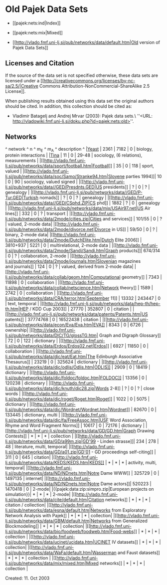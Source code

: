# Old Pajek Data Sets 

  * [[pajek:nets:ind|Index]]
  * [[pajek:nets:mix|Mixed]]

  * [[http://vlado.fmf.uni-lj.si/pub/networks/data/default.htm|Old version of Pajek Data Sets]] 




## Licenses and Citation 


If the source of the data set is not specified otherwise, these data sets are licensed under a
[[http://creativecommons.org/licenses/by-nc-sa/2.5/|Creative Commons Attribution-NonCommercial-ShareAlike 2.5 License]].

When publishing results obtained using this data set the original authors should be cited.  In addition, this collection should be cited as:
  * Vladimir Batagelj  and Andrej Mrvar (2003): Pajek data sets.\\ ''<URL: http://vladowiki.fmf.uni-lj.si/doku.php?id=pajek:nets:old>''.


## Networks 


^ network  ^ n  ^ m<sub>E</sub> ^ m<sub>A</sub> ^ description ^
|[Yeast](http://vlado.fmf.uni-lj.si/pub/networks/data/bio/Yeast/Yeast.htm) |  2361 | 7182 | 0  | biology, protein interactions |
|[Tina](http://vlado.fmf.uni-lj.si/pub/networks/data/soc/Tina/Tina.htm) |  11 |  0 |  29-48 | sociology, (6 relations), measurements |
|[[http://vlado.fmf.uni-lj.si/pub/networks/data/sport/football.htm|Football]] |  35 |  0 |  118 | sport, valued |
|[[http://vlado.fmf.uni-lj.si/pub/networks/data/soc/Samo/Stranke94.htm|Slovene parties 1994]]|   10 |  0 |  90 | sociology, valued signed |
|[[http://vlado.fmf.uni-lj.si/pub/networks/data//GED/Presdnts.GED|US presidents]] |  ?  |  0 |   ?  | genealogy |
|[[http://vlado.fmf.uni-lj.si/pub/networks/data//GED/P-Tur.GED|Turkish nomads]] |  ?  |  0 |  ?  | genealogy |
|[[http://vlado.fmf.uni-lj.si/pub/networks/data//GED/CSphd.ZIP|CS phd]] |  1882 |  ?  |  0 | genealogy |
|[[http://vlado.fmf.uni-lj.si/pub/networks/data/mix/USAir97.net|US Air lines]] |    332 |       0 |  ?  | transport |
|[[http://vlado.fmf.uni-lj.si/pub/networks/data/2mode/cities.zip|Cities and services]] |  101/55 |      0 |  ?  | valued, 2-mode data|
|[[http://vlado.fmf.uni-lj.si/pub/networks/data/2mode/divorce.net|Divorce in US]] |  59/50 |      0 |   ?  | binary, 2-mode data|
|[[http://vlado.fmf.uni-lj.si/pub/networks/data/2mode/DutchElite.htm|Dutch Elite 2006]] |    3810+937 |   5221 |      0 | multirelational, 2-mode data |
|[[http://vlado.fmf.uni-lj.si/pub/networks/data/2mode/Sandi/Sandi.htm|Graph products]]|  674/314 |      0 |   ?  | collaboration, 2-mode |
|[[http://vlado.fmf.uni-lj.si/pub/networks/data/2mode/journals.htm|Slovenian magazines<br> and journals]] |    124 |      0 |  ?  | valued, derived from 2-mode data|
|[[http://vlado.fmf.uni-lj.si/pub/networks/data/collab/geom.htm|Computational geometry]] |  7343 |  11898 |  0 | collaboration |
|[[http://vlado.fmf.uni-lj.si/pub/networks/data/collab/netscience.htm|Network theory]] |  1589 |  2742 |  0 | collaboration |
|[[http://vlado.fmf.uni-lj.si/pub/networks/data/CRA/terror.htm|September 11]] |  13332 |  243447 |      0 | text, temporal |
|[[http://vlado.fmf.uni-lj.si/pub/networks/data/hep-th/hep-th.htm|HEP / KDD Cup 2003]] |  27770 |  352807 |      0 | citation |
|[[http://vlado.fmf.uni-lj.si/pub/networks/data/patents/Patents.htm|US patents]] |  37774768 |      0 |  16522438 | citation |
|[[http://vlado.fmf.uni-lj.si/pub/networks/data/econ/Eva/Eva.htm|EVA]] |  8343 |      0 |  6726 | ownership|
|[[http://vlado.fmf.uni-lj.si/pub/networks/data/DIC/TG/glossTG.htm| Graph and Digraph Glossary]] |      72 |      0 |    122 | dictionary |
|[[http://vlado.fmf.uni-lj.si/pub/networks/data/Erdos/Erdos02.net|Erdos]] |   6927 |  11850 |      0 | collaboration |
|[[http://vlado.fmf.uni-lj.si/pub/networks/data/dic/eat/Eat.htm|The Edinburgh Associative Thesaurus]] |   23219 |      0 |  325624 | dictionary |
|[[http://vlado.fmf.uni-lj.si/pub/networks/data/dic/odlis/Odlis.htm|ODLIS]] |   2909 |      0 |  18419 | dictionary |
|[[http://vlado.fmf.uni-lj.si/pub/networks/data/dic/foldoc/foldoc.htm|FOLDOC]] |  13356 |      0 |  120238 | dictionary |
|[[http://vlado.fmf.uni-lj.si/pub/networks/data/dic/knuth/dic28.zip|Words 2-8]] |  ?  |      0 |   ?  | close words |
|[[http://vlado.fmf.uni-lj.si/pub/networks/data/dic/roget/Roget.htm|Roget]] |   1022 |      0 |   5075 | dictionary |
|[[http://vlado.fmf.uni-lj.si/pub/networks/data/dic/Wordnet/Wordnet.htm|Wordnet]] |  82670 |      0 |  133445 | dictionary, multi |
|[[http://vlado.fmf.uni-lj.si/pub/networks/data/dic/fa/FreeAssoc.htm|USF Word Association, Rhyme and Word Fragment Norms]] |  10617 |      0 |  72176 | dictionary |
|[[http://vlado.fmf.uni-lj.si/pub/networks/data/GD/GD.htm|Graph Drawing Contests]] |  *  |  *  |  *  | collection |
|[[http://vlado.fmf.uni-lj.si/pub/networks/data/GD/a99m.zip|GD'99 - Linden strasse]]|  234 |   278 |    48 | literature, multi, temporal|
|[[http://vlado.fmf.uni-lj.si/pub/networks/data/GD/a01.zip|GD'01 - GD proceedings self-citing]] |  311 |      0 |   645 | citation|
|[[http://vlado.fmf.uni-lj.si/pub/networks/data/KEDS/KEDS.htm|KEDS]] |    *  |    *  |    *  | activity, multi, temporal|
|[[http://vlado.fmf.uni-lj.si/pub/networks/data/ND/NDnets.htm|Notre Dame WWW]] |  325729 |      0 |  1497135 | internet|
|[[http://vlado.fmf.uni-lj.si/pub/networks/data/ND/NDnets.htm|Notre Dame actors]]|  520223 |  1470418 |  0 | 2-mode|
|{{pajek:data:zip:simpro.zip|European projects on simulation}}|  *  |  *  |  *  | 2-mode|
|[[http://vlado.fmf.uni-lj.si/pub/networks/data/cite/default.htm|Citation networks]] |   *  |   *  |   *  | citation / collection|
|[[http://vlado.fmf.uni-lj.si/pub/networks/data/esna/default.htm|Networks from Exploratory Network Analysis with Pajek]] |  *  |   *  |   *  | collection|
|[[http://vlado.fmf.uni-lj.si/pub/networks/data/GBM/default.htm|Networks from Generalized Blockmodeling]] |   *  |   *  |   *  | collection|
|[[http://vlado.fmf.uni-lj.si/pub/networks/data/bio/foodweb/foodweb.htm|Food-webs]] |  *  |  *  |   *  | collection |
|[[http://vlado.fmf.uni-lj.si/pub/networks/data/ucinet/ucidata.htm|UCINET IV datasets]] |      *  |      *  |      *  | collection|
|[[http://vlado.fmf.uni-lj.si/pub/networks/data/WaFa/default.htm|Wasserman and Faust datasets]] |      *  |      *  |      *  | collection |
|[[http://vlado.fmf.uni-lj.si/pub/networks/data/mix/mixed.htm|Mixed networks]] |      *  |      *  |      *  | collection |


Created: 11. Oct 2003

